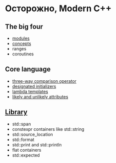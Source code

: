 # Осторожно, Modern C++

## The big four
- [modules](./modules.md)
- [concepts](./concepts.md)
- ranges
- coroutines

## Core language
- [three-way comparison operator](./spaceship.md)
- [designated initializers](./desinit.md)
- [lambda templates](./lambdatemplate.md)
- [likely and unlikely attributes](./likely.md)

## [Library](./library.md)
- std::span
- constexpr containers like std::string
- std::source_location
- std::format
- std::print and std::println
- flat containers
- std::expected

